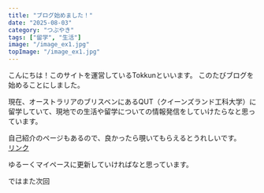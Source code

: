 ```yaml
---
title: "ブログ始めました！"
date: "2025-08-03"
category: "つぶやき"
tags: ["留学", "生活"]
image: "/image_ex1.jpg"
topImage: "/image_ex1.jpg"
---
```


こんにちは！このサイトを運営しているTokkunといいます。
このたびブログを始めることにしました。

現在、オーストラリアのブリスベンにあるQUT（クイーンズランド工科大学）に留学していて、現地での生活や留学についての情報発信をしていけたらなと思っています。

自己紹介のページもあるので、良かったら覗いてもらえるとうれしいです。  
[リンク](/about)

ゆるーくマイペースに更新していければなと思っています。

ではまた次回


